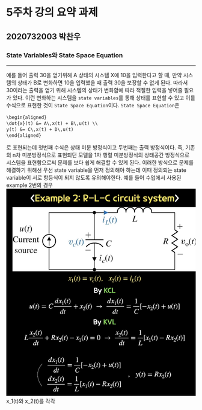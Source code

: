 # 5주차 강의 요약 과제
## 2020732003 박찬우
### State Variables와 State Space Equation
------------
예를 들어 출력 30을 얻기위해 A 상태의 시스템 X에 10을 입력한다고 할 때, 만약 시스템의 상태가 B로 변화하면 10을 입력했을 때 출력 30을 보장할 수 없게 된다. 따라서 30이라는 출력을 얻기 위해 시스템의 상태가 변화함에 따라 적절한 입력을 넣어줄 필요가 있다. 이런 변화하는 시스템을 `state variables`를 통해 상태를 표현할 수 있고 이를 수식으로 표현한 것이 `State Space Equation`이다.
`State Space Equation`은 
```
\begin{aligned}
\dot{x}(t) &= A\,x(t) + B\,u(t) \\
y(t) &= C\,x(t) + D\,u(t)
\end{aligned}
```
로 표현되는데 첫번째 수식은 상태 미분 방정식이고 두번째는 출력 방정식이다.
즉, 기존의 n차 미분방정식으로 표현되던 모델을 1차 행렬 미분방정식의 상태공간 방정식으로 시스템을 표현함으로써 문제를 보다 쉽게 해결할 수 있게 된다.
이러한 방식으로 문제를 해결하기 위해선 우선 state variable을 먼저 정의해야 하는데 이때 정의되는 state variable이 서로 항등식이 되지 않도록 유의해야한다. 예를 들어 수업에서 사용된 example 2번의 경우
![Example 2](./ex2.png)
x_1(t)와 x_2(t)를 각각 
